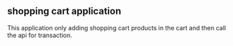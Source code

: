 ## shopping cart application

This application only adding shopping cart products in the cart and then call the api for transaction.